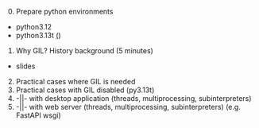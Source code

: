 0. Prepare python environments
- python3.12
- python3.13t [(](https://dev.to/hugovk/help-us-test-free-threaded-python-without-the-gil-1hgf))

1. Why GIL? History background (5 minutes)
- slides

2. Practical cases where GIL is needed
3. Practical cases with GIL disabled (py3.13t)
4. -||- with desktop application (threads, multiprocessing, subinterpreters)
5. -||- with web server (threads, multiprocessing, subinterpreters) (e.g. FastAPI wsgi)
